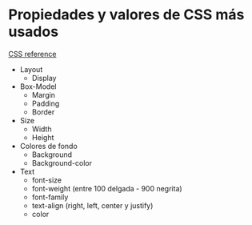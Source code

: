# Propiedades y valores de CSS más usados

[CSS reference](https://cssreference.io/)

- Layout
    - Display
- Box-Model
    - Margin
    - Padding
    - Border
- Size
    - Width
    - Height
- Colores de fondo
    - Background
    - Background-color
- Text
    - font-size
    - font-weight (entre 100 delgada - 900 negrita)
    - font-family
    - text-align (right, left, center y justify)
    - color
